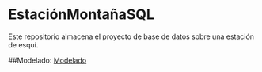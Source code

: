 # EstaciónMontañaSQL
Este repositorio almacena el proyecto de base de datos sobre una estación de esquí.

##Modelado:
[Modelado](https://github.com/imgzlou/mli/blob/master/EstacionMonta%C3%B1aSQL/modelado/Relational_1.png)




